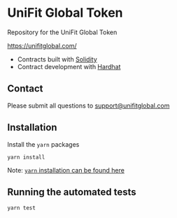 # UniFit Global Token

Repository for the UniFit Global Token

https://unifitglobal.com/

* Contracts built with [Solidity](https://docs.soliditylang.org/en/latest/index.html)
* Contract development with [Hardhat](https://hardhat.org/)

## Contact

Please submit all questions to support@unifitglobal.com

## Installation

Install the `yarn` packages

```
yarn install
```

Note: [`yarn` installation can be found here](https://yarnpkg.com/getting-started/install)

## Running the automated tests

```
yarn test
```